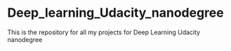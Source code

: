# Deep_learning_Udacity_nanodegree
This is the repository for all my projects for Deep Learning Udacity nanodegree
